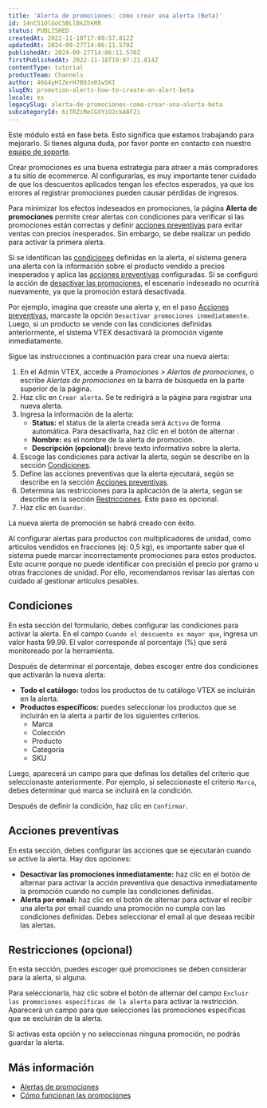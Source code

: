 ```yaml
---
title: 'Alerta de promociones: cómo crear una alerta (Beta)'
id: 14nC51OlGoCSBLlBkZhkRR
status: PUBLISHED
createdAt: 2022-11-18T17:08:57.812Z
updatedAt: 2024-09-27T14:06:11.570Z
publishedAt: 2024-09-27T14:06:11.570Z
firstPublishedAt: 2022-11-18T19:07:21.814Z
contentType: tutorial
productTeam: Channels
author: 46G4yHIZerH7B9Jo0Iw5KI
slugEN: promotion-alerts-how-to-create-an-alert-beta
locale: es
legacySlug: alerta-de-promociones-como-crear-una-alerta-beta
subcategoryId: 6iTRZiMeCGXYiO2ckABFZi
---
```


<div class = "alert alert-info">
Este módulo está en fase beta. Esto significa que estamos trabajando para mejorarlo. Si tienes alguna duda, por favor ponte en contacto con nuestro <a href="https://support.vtex.com/hc/pt-br/requests">equipo de soporte</a>.
</div>

Crear promociones es una buena estrategia para atraer a más compradores a tu sitio de ecommerce. Al configurarlas, es muy importante tener cuidado de que los descuentos aplicados tengan los efectos esperados, ya que los errores al registrar promociones pueden causar pérdidas de ingresos.

Para minimizar los efectos indeseados en promociones, la página **Alerta de promociones** permite crear alertas con condiciones para verificar si las promociones están correctas y definir [acciones preventivas](#acciones-preventivas) para evitar ventas con precios inesperados. Sin embargo, se debe realizar un pedido para activar la primera alerta.

Si se identifican las [condiciones](#condiciones) definidas en la alerta, el sistema genera una alerta con la información sobre el producto vendido a precios inesperados y aplica las [acciones preventivas](#acciones-preventivas) configuradas. Si se configuró la acción de [desactivar las promociones](#acciones-preventivas), el escenario indeseado no ocurrirá nuevamente, ya que la promoción estará desactivada.

Por ejemplo, imagina que creaste una alerta y, en el paso [Acciones preventivas](#acciones-preventivas), marcaste la opción `Desactivar promociones inmediatamente`. Luego, si un producto se vende con las condiciones definidas anteriormente, el sistema VTEX desactivará la promoción vigente inmediatamente.

Sigue las instrucciones a continuación para crear una nueva alerta:

1. En el Admin VTEX, accede a *Promociones > Alertas de promociones*, o escribe *Alertas de promociones* en la barra de búsqueda en la parte superior de la página.
2. Haz clic en `Crear alerta`. Se te redirigirá a la página para registrar una nueva alerta.
3. Ingresa la información de la alerta:
   * **Status:** el status de la alerta creada será `Activo` de forma automática. Para desactivarla, haz clic en el botón de alternar <i class="fas fa-toggle-on"></i>.
   * **Nombre:** es el nombre de la alerta de promoción.
   * **Descripción (opcional):** breve texto informativo sobre la alerta.
4. Escoge las condiciones para activar la alerta, según se describe en la sección [Condiciones](#condiciones).
5. Define las acciones preventivas que la alerta ejecutará, según se describe en la sección [Acciones preventivas](#acciones-preventivas).
6. Determina las restricciones para la aplicación de la alerta, según se describe en la sección [Restricciones](restricciones-opcional). Este paso es opcional.
7. Haz clic en `Guardar`.

La nueva alerta de promoción se habrá creado con éxito.

<div class = "alert alert-info">
Al configurar alertas para productos con multiplicadores de unidad, como artículos vendidos en fracciones (ej: 0,5 kg), es importante saber que el sistema puede marcar incorrectamente promociones para estos productos. Esto ocurre porque no puede identificar con precisión el precio por gramo u otras fracciones de unidad. Por ello, recomendamos revisar las alertas con cuidado al gestionar artículos pesables.
</div>

## Condiciones

En esta sección del formulario, debes configurar las condiciones para activar la alerta. En el campo `Cuando el descuento es mayor que`, ingresa un valor hasta 99.99. El valor corresponde al porcentaje (%) que será monitoreado por la herramienta.

Después de determinar el porcentaje, debes escoger entre dos condiciones que activarán la nueva alerta:

- **Todo el catálogo:** todos los productos de tu catálogo VTEX se incluirán en la alerta.
- **Productos específicos:** puedes seleccionar los productos que se incluirán en la alerta a partir de los siguientes criterios.
   * Marca
   * Colección
   * Producto
   * Categoría
   * SKU

Luego, aparecerá un campo para que definas los detalles del criterio que seleccionaste anteriormente. Por ejemplo, si seleccionaste el criterio `Marca`, debes determinar qué marca se incluirá en la condición.

Después de definir la condición, haz clic en `Confirmar`.

## Acciones preventivas

En esta sección, debes configurar las acciones que se ejecutarán cuando se active la alerta. Hay dos opciones:

- **Desactivar las promociones inmediatamente:** haz clic en el botón de alternar <i class="fas fa-toggle-on"></i> para activar la acción preventiva que desactiva inmediatamente la promoción cuando no cumple las condiciones definidas.
- **Alerta por email:** haz clic en el botón de alternar <i class="fas fa-toggle-on"></i> para activar el recibir una alerta por email cuando una promoción no cumpla con las condiciones definidas. Debes seleccionar el email al que deseas recibir las alertas.

## Restricciones (opcional)

En esta sección, puedes escoger qué promociones se deben considerar para la alerta, si alguna.

Para seleccionarla, haz clic sobre el botón de alternar <i class="fas fa-toggle-on"></i> del campo `Excluir las promociones específicas de la alerta` para activar la restricción. Aparecerá un campo para que selecciones las promociones específicas que se excluirán de la alerta.

Si activas esta opción y no seleccionas ninguna promoción, no podrás guardar la alerta.

## Más información

- [Alertas de promociones](/es/tutorial/alerta-de-promocoes-beta--3vDTjwoNtaxA1PUrkpEQLW)
- [Cómo funcionan las promociones](/es/tracks/promocoes--6asfF1vFYiZgTQtOzwJchR)
